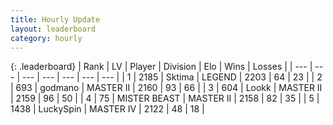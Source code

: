 ```yaml
---
title: Hourly Update
layout: leaderboard
category: hourly
---
```


{: .leaderboard}
| Rank | LV | Player | Division | Elo | Wins | Losses |
| --- | --- | --- | --- | --- | --- | --- |
| <span data-change="0">1</span> | 2185 | <span title="ID: 353063">Sktima</span> | LEGEND | <span data-change="0">2203</span> | <span data-change="0">64</span> | <span data-change="0">23</span> |
| <span data-change="1">2</span> | 693 | <span title="ID: 372074">godmano</span> | MASTER II | <span data-change="0">2160</span> | <span data-change="0">93</span> | <span data-change="0">66</span> |
| <span data-change="1">3</span> | 604 | <span title="ID: 675058">Lookk</span> | MASTER II | <span data-change="0">2159</span> | <span data-change="0">96</span> | <span data-change="0">50</span> |
| <span data-change="-2">4</span> | 75 | <span title="ID: 727221">MISTER BEAST</span> | MASTER II | <span data-change="-38">2158</span> | <span data-change="0">82</span> | <span data-change="3">35</span> |
| <span data-change="0">5</span> | 1438 | <span title="ID: 498412">LuckySpin</span> | MASTER IV | <span data-change="0">2122</span> | <span data-change="0">48</span> | <span data-change="0">18</span> |